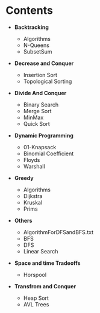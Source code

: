 Contents
=====
* __Backtracking__
	* Algorithms
	* N-Queens
	* SubsetSum

* __Decrease and Conquer__
	* Insertion Sort
	* Topological Sorting
	
* __Divide And Conquer__
	* Binary Search
	* Merge Sort
	* MinMax
	* Quick Sort

* __Dynamic Programming__
	* 01-Knapsack
	* Binomial Coefficient
	* Floyds
	* Warshall

* __Greedy__
	* Algorithms
	* Dijkstra
	* Kruskal
	* Prims

* __Others__
	* AlgorithmForDFSandBFS.txt
	* BFS
	* DFS
	* Linear Search

* __Space and time Tradeoffs__	
	* Horspool

* __Transfrom and Conquer__
	* Heap Sort
	* AVL Trees
